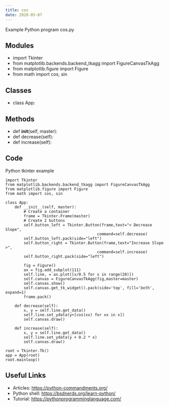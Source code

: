 ```yaml
---
title: cos
date: 2020-05-07
---
```

Example Python program cos.py

## Modules

* import Tkinter
* from matplotlib.backends.backend_tkagg import FigureCanvasTkAgg
* from matplotlib.figure import Figure
* from math import cos, sin

## Classes

* class App:

## Methods

* def __init__(self, master):
* def decrease(self):
* def increase(self):

## Code

Python tkinter example

    import Tkinter
    from matplotlib.backends.backend_tkagg import FigureCanvasTkAgg
    from matplotlib.figure import Figure
    from math import cos, sin
    
    class App:
        def __init__(self, master):
            # Create a container
            frame = Tkinter.Frame(master)
            # Create 2 buttons
            self.button_left = Tkinter.Button(frame,text="< Decrease Slope",
                                            command=self.decrease)
            self.button_left.pack(side="left")
            self.button_right = Tkinter.Button(frame,text="Increase Slope >",
                                            command=self.increase)
            self.button_right.pack(side="left")
    
            fig = Figure()
            ax = fig.add_subplot(111)
            self.line, = ax.plot([x/0.5 for x in range(20)])
            self.canvas = FigureCanvasTkAgg(fig,master=master)
            self.canvas.show()
            self.canvas.get_tk_widget().pack(side='top', fill='both', expand=1)
            frame.pack()
    
        def decrease(self):
            x, y = self.line.get_data()
            self.line.set_ydata(y+[cos(xx) for xx in x])
            self.canvas.draw()
    
        def increase(self):
            x, y = self.line.get_data()
            self.line.set_ydata(y + 0.2 * x)
            self.canvas.draw()
    
    root = Tkinter.Tk()
    app = App(root)
    root.mainloop()

## Useful Links

- Articles: https://python-commandments.org/
- Python shell: https://bsdnerds.org/learn-python/
- Tutorial: https://pythonprogramminglanguage.com/
